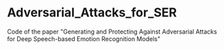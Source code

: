 # Adversarial_Attacks_for_SER
Code of the paper "Generating and Protecting Against Adversarial Attacks for Deep Speech-based Emotion Recognition Models"
